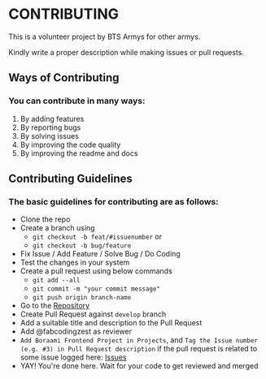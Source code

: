 # CONTRIBUTING

This is a volunteer project by BTS Armys for other armys.

Kindly write a proper description while making issues or pull requests.

## Ways of Contributing

### You can contribute in many ways:

1. By adding features
2. By reporting bugs
3. By solving issues
4. By improving the code quality
5. By improving the readme and docs

## Contributing Guidelines

### The basic guidelines for contributing are as follows:

- Clone the repo
- Create a branch using
  - `git checkout -b feat/#issuenumber`
  or
  - `git checkout -b bug/feature`
- Fix Issue / Add Feature / Solve Bug / Do Coding
- Test the changes in your system
- Create a pull request using below commands
  - `git add --all`
  - `git commit -m "your commit message"`
  - `git push origin branch-name`
- Go to the [Repository](https://github.com/Boraami/boraami-frontend)
- Create Pull Request against `develop` branch
- Add a suitable title and description to the Pull Request
- Add @fabcodingzest as reviewer
- `Add Boraami Frontend Project in Projects`, and `Tag the Issue number (e.g. #3) in Pull Request description` if the pull request is related to some issue logged here: [Issues](https://github.com/Boraami/boraami-frontend/issues)
- YAY! You're done here. Wait for your code to get reviewed and merged

